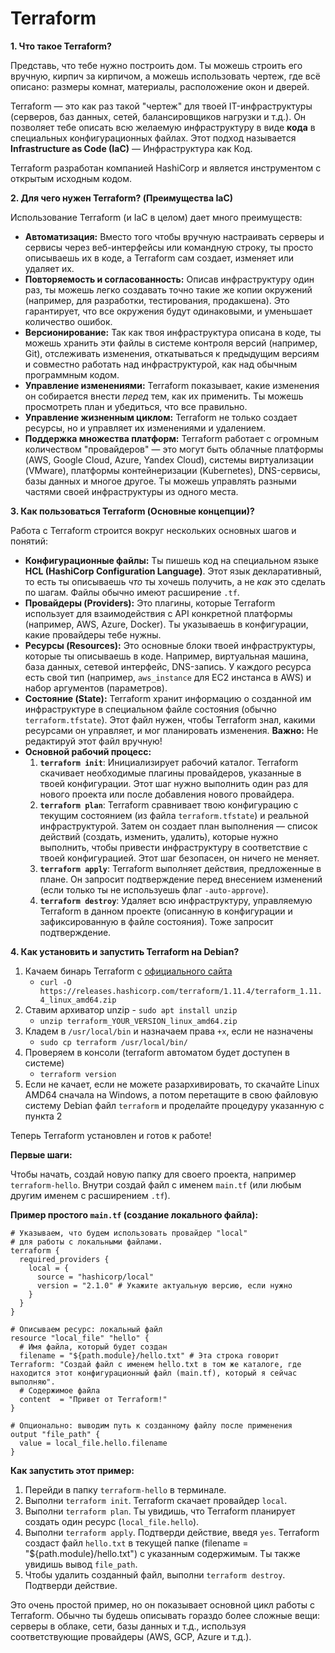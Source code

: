 # Terraform

**1. Что такое Terraform?**

Представь, что тебе нужно построить дом. Ты можешь строить его вручную, кирпич за кирпичом, а можешь использовать чертеж, где всё описано: размеры комнат, материалы, расположение окон и дверей.

Terraform — это как раз такой "чертеж" для твоей IT-инфраструктуры (серверов, баз данных, сетей, балансировщиков нагрузки и т.д.). Он позволяет тебе описать всю желаемую инфраструктуру в виде **кода** в специальных конфигурационных файлах. Этот подход называется **Infrastructure as Code (IaC)** — Инфраструктура как Код.

Terraform разработан компанией HashiCorp и является инструментом с открытым исходным кодом.

**2. Для чего нужен Terraform? (Преимущества IaC)**

Использование Terraform (и IaC в целом) дает много преимуществ:

* **Автоматизация:** Вместо того чтобы вручную настраивать серверы и сервисы через веб-интерфейсы или командную строку, ты просто описываешь их в коде, а Terraform сам создает, изменяет или удаляет их.
* **Повторяемость и согласованность:** Описав инфраструктуру один раз, ты можешь легко создавать точно такие же копии окружений (например, для разработки, тестирования, продакшена). Это гарантирует, что все окружения будут одинаковыми, и уменьшает количество ошибок.
* **Версионирование:** Так как твоя инфраструктура описана в коде, ты можешь хранить эти файлы в системе контроля версий (например, Git), отслеживать изменения, откатываться к предыдущим версиям и совместно работать над инфраструктурой, как над обычным программным кодом.
* **Управление изменениями:** Terraform показывает, какие изменения он собирается внести *перед* тем, как их применить. Ты можешь просмотреть план и убедиться, что все правильно.
* **Управление жизненным циклом:** Terraform не только создает ресурсы, но и управляет их изменениями и удалением.
* **Поддержка множества платформ:** Terraform работает с огромным количеством "провайдеров" — это могут быть облачные платформы (AWS, Google Cloud, Azure, Yandex Cloud), системы виртуализации (VMware), платформы контейнеризации (Kubernetes), DNS-сервисы, базы данных и многое другое. Ты можешь управлять разными частями своей инфраструктуры из одного места.

**3. Как пользоваться Terraform (Основные концепции)?**

Работа с Terraform строится вокруг нескольких основных шагов и понятий:

* **Конфигурационные файлы:** Ты пишешь код на специальном языке **HCL (HashiCorp Configuration Language)**. Этот язык декларативный, то есть ты описываешь *что* ты хочешь получить, а не *как* это сделать по шагам. Файлы обычно имеют расширение `.tf`.
* **Провайдеры (Providers):** Это плагины, которые Terraform использует для взаимодействия с API конкретной платформы (например, AWS, Azure, Docker). Ты указываешь в конфигурации, какие провайдеры тебе нужны.
* **Ресурсы (Resources):** Это основные блоки твоей инфраструктуры, которые ты описываешь в коде. Например, виртуальная машина, база данных, сетевой интерфейс, DNS-запись. У каждого ресурса есть свой тип (например, `aws_instance` для EC2 инстанса в AWS) и набор аргументов (параметров).
* **Состояние (State):** Terraform хранит информацию о созданной им инфраструктуре в специальном файле состояния (обычно `terraform.tfstate`). Этот файл нужен, чтобы Terraform знал, какими ресурсами он управляет, и мог планировать изменения. **Важно:** Не редактируй этот файл вручную!
* **Основной рабочий процесс:**
    1.  **`terraform init`**: Инициализирует рабочий каталог. Terraform скачивает необходимые плагины провайдеров, указанные в твоей конфигурации. Этот шаг нужно выполнить один раз для нового проекта или после добавления нового провайдера.
    2.  **`terraform plan`**: Terraform сравнивает твою конфигурацию с текущим состоянием (из файла `terraform.tfstate`) и реальной инфраструктурой. Затем он создает план выполнения — список действий (создать, изменить, удалить), которые нужно выполнить, чтобы привести инфраструктуру в соответствие с твоей конфигурацией. Этот шаг безопасен, он ничего не меняет.
    3.  **`terraform apply`**: Terraform выполняет действия, предложенные в плане. Он запросит подтверждение перед внесением изменений (если только ты не используешь флаг `-auto-approve`).
    4.  **`terraform destroy`**: Удаляет всю инфраструктуру, управляемую Terraform в данном проекте (описанную в конфигурации и зафиксированную в файле состояния). Тоже запросит подтверждение.

**4. Как установить и запустить Terraform на Debian?**

1. Качаем бинарь Terraform с [официального сайта](https://developer.hashicorp.com/terraform/install#linux) 
    - `curl -O https://releases.hashicorp.com/terraform/1.11.4/terraform_1.11.4_linux_amd64.zip`
2. Ставим архиватор unzip - `sudo apt install unzip`
    - `unzip terraform_YOUR_VERSION_linux_amd64.zip`
2. Кладем в `/usr/local/bin` и назначаем права `+x`, если не назначены
    - `sudo cp terraform /usr/local/bin/`
3. Проверяем в консоли (terraform автоматом будет доступен в системе)
    - `terraform version`
4. Если не качает, если не можете разархивировать, то скачайте Linux AMD64 сначала на Windows, а потом перетащите в свою файловую систему Debian файл `terraform` и проделайте процедуру указанную с пункта 2

Теперь Terraform установлен и готов к работе!

**Первые шаги:**

Чтобы начать, создай новую папку для своего проекта, например `terraform-hello`. Внутри создай файл с именем `main.tf` (или любым другим именем с расширением `.tf`).

**Пример простого `main.tf` (создание локального файла):**

```hcl
# Указываем, что будем использовать провайдер "local"
# для работы с локальными файлами.
terraform {
  required_providers {
    local = {
      source = "hashicorp/local"
      version = "2.1.0" # Укажите актуальную версию, если нужно
    }
  }
}

# Описываем ресурс: локальный файл
resource "local_file" "hello" {
  # Имя файла, который будет создан
  filename = "${path.module}/hello.txt" # Эта строка говорит Terraform: "Создай файл с именем hello.txt в том же каталоге, где находится этот конфигурационный файл (main.tf), который я сейчас выполняю".
  # Содержимое файла
  content  = "Привет от Terraform!"
}

# Опционально: выводим путь к созданному файлу после применения
output "file_path" {
  value = local_file.hello.filename
}
```

**Как запустить этот пример:**

1.  Перейди в папку `terraform-hello` в терминале.
2.  Выполни `terraform init`. Terraform скачает провайдер `local`.
3.  Выполни `terraform plan`. Ты увидишь, что Terraform планирует создать один ресурс (`local_file.hello`).
4.  Выполни `terraform apply`. Подтверди действие, введя `yes`. Terraform создаст файл `hello.txt` в текущей папке (filename = "${path.module}/hello.txt") с указанным содержимым. Ты также увидишь вывод `file_path`.
5.  Чтобы удалить созданный файл, выполни `terraform destroy`. Подтверди действие.

Это очень простой пример, но он показывает основной цикл работы с Terraform. Обычно ты будешь описывать гораздо более сложные вещи: серверы в облаке, сети, базы данных и т.д., используя соответствующие провайдеры (AWS, GCP, Azure и т.д.).
